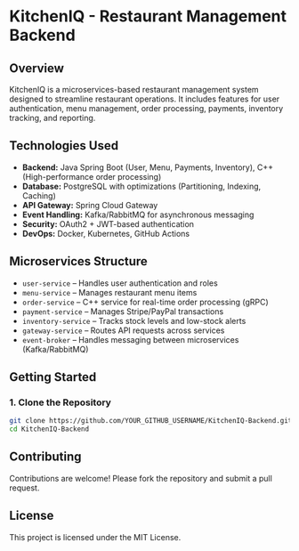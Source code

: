 # KitchenIQ - Restaurant Management Backend

## Overview
KitchenIQ is a microservices-based restaurant management system designed to streamline restaurant operations. It includes features for user authentication, menu management, order processing, payments, inventory tracking, and reporting.

## Technologies Used
- **Backend:** Java Spring Boot (User, Menu, Payments, Inventory), C++ (High-performance order processing)
- **Database:** PostgreSQL with optimizations (Partitioning, Indexing, Caching)
- **API Gateway:** Spring Cloud Gateway
- **Event Handling:** Kafka/RabbitMQ for asynchronous messaging
- **Security:** OAuth2 + JWT-based authentication
- **DevOps:** Docker, Kubernetes, GitHub Actions

## Microservices Structure
- `user-service` – Handles user authentication and roles
- `menu-service` – Manages restaurant menu items
- `order-service` – C++ service for real-time order processing (gRPC)
- `payment-service` – Manages Stripe/PayPal transactions
- `inventory-service` – Tracks stock levels and low-stock alerts
- `gateway-service` – Routes API requests across services
- `event-broker` – Handles messaging between microservices (Kafka/RabbitMQ)

## Getting Started
### 1. Clone the Repository
```sh
git clone https://github.com/YOUR_GITHUB_USERNAME/KitchenIQ-Backend.git
cd KitchenIQ-Backend
```

## Contributing
Contributions are welcome! Please fork the repository and submit a pull request.

## License
This project is licensed under the MIT License.